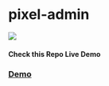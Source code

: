 # pixel-admin
<a href="https://wrappixel.com/templates/pixeladmin/"><img src="https://wrappixel.com/wp-content/uploads/edd/2017/10/pixel-admin-ws.jpg" /></a>
<h4>Check this Repo Live Demo</h4>
<h3><a href="https://wrappixel.com/demos/admin-templates/pixeladmin/landingpage/">Demo</a></h3>
